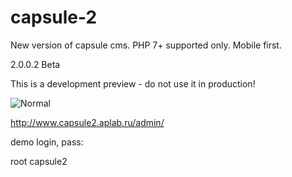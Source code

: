 # capsule-2
New version of capsule cms. PHP 7+ supported only. Mobile first.

2.0.0.2 Beta

This is a development preview - do not use it in production!

![Normal](http://www.aplab.ru/capsule/storage/files/a59/171/a5e/a59171a5e6271b1aa85a3a33888ec7a3.png "Normal")

http://www.capsule2.aplab.ru/admin/

demo login, pass:

root capsule2

